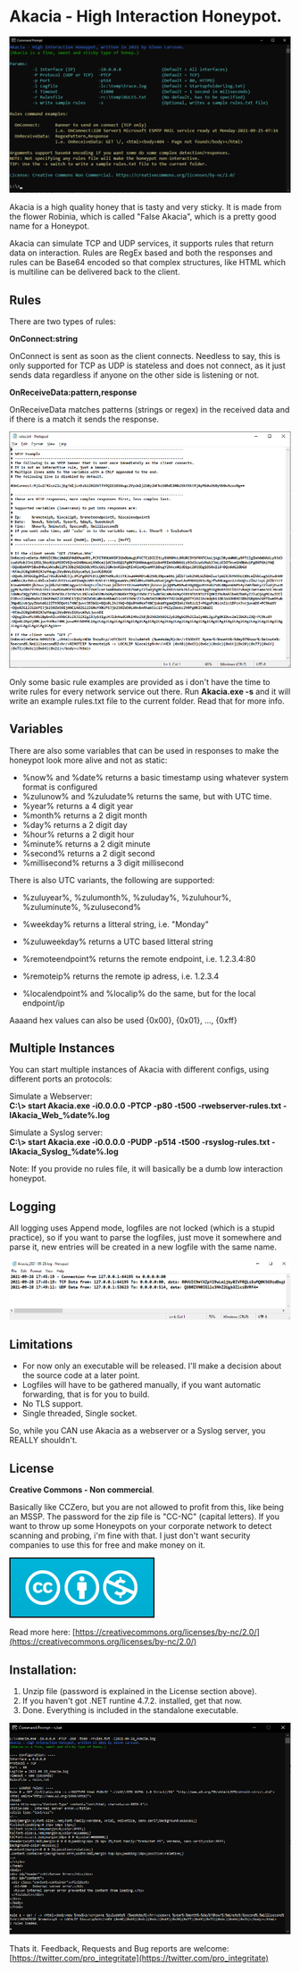# Akacia - High Interaction Honeypot.

![Screen sample](Akacia.Screen.png)

Akacia is a high quality honey that is tasty and very sticky. It is made from the flower Robinia, which is called "False Akacia", which is a pretty good name for a Honeypot.

Akacia can simulate TCP and UDP services, it supports rules that return data on interaction. Rules are RegEx based and both the responses and rules can be Base64 encoded so that complex structures, like HTML which is multiline can be delivered back to the client.

## Rules

There are two types of rules:

**OnConnect:string**

OnConnect is sent as soon as the client connects. Needless to say, this is only supported for TCP as UDP is stateless and does not connect, as it just sends data regardless if anyone on the other side is listening or not.

**OnReceiveData:pattern,response**

OnReceiveData matches patterns (strings or regex) in the received data and if there is a match it sends the response.

![Rules Example](Akacia.RulesExample.png)

Only some basic rule examples are provided as i don't have the time to write rules for every network service out there. Run **Akacia.exe -s** and it will write an example rules.txt file to the current folder. Read that for more info.

## Variables

There are also some variables that can be used in responses to make the honeypot look more alive and not as static:

- %now% and %date% returns a basic timestamp using whatever system format is configured
- %zulunow% and %zuludate% returns the same, but with UTC time.
- %year% returns a 4 digit year
- %month% returns a 2 digit month
- %day% returns a 2 digit day
- %hour% returns a 2 digit hour
- %minute% returns a 2 digit minute
- %second% returns a 2 digit second
- %millisecond% returns a 3 digit millisecond

There is also UTC variants, the following are supported:
- %zuluyear%, %zulumonth%, %zuluday%, %zuluhour%, %zuluminute%, %zulusecond%

- %weekday% returns a litteral string, i.e. "Monday"
- %zuluweekday% returns a UTC based litteral string

- %remoteendpoint% returns the remote endpoint, i.e. 1.2.3.4:80
- %remoteip% returns the remote ip adress, i.e. 1.2.3.4
- %localendpoint% and %localip% do the same, but for the local endpoint/ip

Aaaand hex values can also be used {0x00}, {0x01}, ..., {0xff}

## Multiple Instances

You can start multiple instances of Akacia with different configs, using different ports an protocols:

Simulate a Webserver:<br/>
**C:\\> start Akacia.exe -i0.0.0.0 -PTCP -p80 -t500 -rwebserver-rules.txt -lAkacia_Web_%date%.log**

Simulate a Syslog server:<br/>
**C:\\> start Akacia.exe -i0.0.0.0 -PUDP -p514 -t500 -rsyslog-rules.txt -lAkacia_Syslog_%date%.log**

Note: If you provide no rules file, it will basically be a dumb low interaction honeypot.

## Logging

All logging uses Append mode, logfiles are not locked (which is a stupid practice), so if you want to parse the logfiles, just move it somewhere and parse it, new entries will be created in a new logfile with the same name.

![Log Sample](Akacia.LogSample.png)

## Limitations
- For now only an executable will be released. I'll make a decision about the source code at a later point.
- Logfiles will have to be gathered manually, if you want automatic forwarding, that is for you to build.
- No TLS support.
- Single threaded, Single socket.

So, while you CAN use Akacia as a webserver or a Syslog server, you REALLY shouldn't.

## License
**Creative Commons - Non commercial**.

Basically like CCZero, but you are not allowed to profit from this, like being an MSSP. The password for the zip file is "CC-NC" (capital letters). If you want to throw up some Honeypots on your corporate network to detect scanning and probing, i'm fine with that. I just don't want security companies to use this for free and make money on it.

![License Creative Commons - Non Commercial](CC-NC.png)

Read more here: [https://creativecommons.org/licenses/by-nc/2.0/](https://creativecommons.org/licenses/by-nc/2.0/)

## Installation:
1. Unzip file (password is explained in the License section above).
2. If you haven't got .NET runtine 4.7.2. installed, get that now.
3. Done. Everything is included in the standalone executable.

![Started](Akacia.Started.png)

Thats it.
Feedback, Requests and Bug reports are welcome: [https://twitter.com/pro_integritate](https://twitter.com/pro_integritate)
